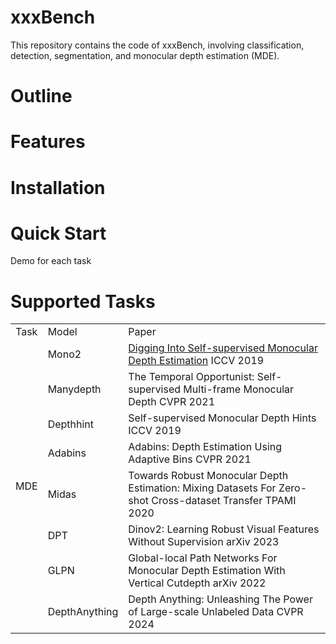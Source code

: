 # xxxBench

This repository contains the code of xxxBench, involving classification, detection, segmentation, and monocular depth estimation (MDE).

# Outline

# Features

# Installation

# Quick Start
Demo for each task

# Supported Tasks
<table>
    <tr>
        <td>Task</td>
        <td>Model</td>
        <td>Paper</td>
    </tr>
    <tr>
        <td rowspan="8">MDE</td>
        <td>Mono2</td>
        <td><a href=\"https://openaccess.thecvf.com/content_ICCV_2019/papers/Godard_Digging_Into_Self-Supervised_Monocular_Depth_Estimation_ICCV_2019_paper.pdf" rel=\"nofollow\">Digging Into Self-supervised Monocular Depth Estimation</a> ICCV 2019 </td>
    </tr>
    <tr>
        <td>Manydepth</td>
        <td>The Temporal Opportunist: Self-supervised Multi-frame Monocular Depth CVPR 2021</td>
    </tr>
    <tr>
        <td>Depthhint</td>
        <td>Self-supervised Monocular Depth Hints ICCV 2019</td>
    </tr>
    <tr>
        <td>Adabins</td>
        <td>Adabins: Depth Estimation Using Adaptive Bins CVPR 2021</td>
    </tr>
    <tr>
        <td>Midas</td>
        <td>Towards Robust Monocular Depth Estimation: Mixing Datasets For Zero-shot Cross-dataset Transfer TPAMI 2020</td>
    </tr>
    <tr>
        <td>DPT</td>
        <td>Dinov2: Learning Robust Visual Features Without Supervision arXiv 2023</td>
    </tr>
    <tr>
        <td>GLPN</td>
        <td>Global-local Path Networks For Monocular Depth Estimation With Vertical Cutdepth arXiv 2022</td>
    </tr>
    <tr>
        <td>DepthAnything</td>
        <td>Depth Anything: Unleashing The Power of Large-scale Unlabeled Data CVPR 2024</td>
    </tr>
    
</table>
